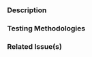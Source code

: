 ### Description

<!-- Write a brief description of the changes introduced by this PR -->

### Testing Methodologies

<!-- Describe how you tested your changes and ensured they provide expected behavior -->

### Related Issue(s)

<!-- 
Does this issue fix a known bug? If so, great!
For issues this PR will RESOLVE, write "Fixes #<issue_number_here>".
For issues this PR is RELATED TO, write "Related to #<issue_number_here>".
-->
